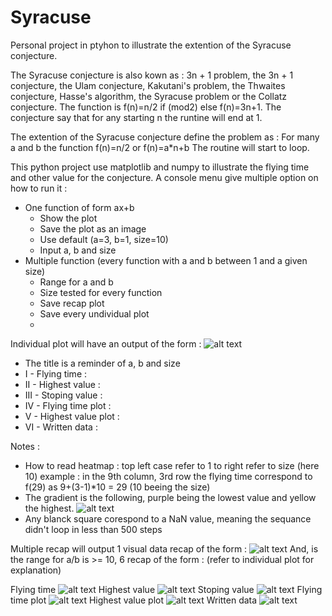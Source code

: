 # Syracuse
Personal project in ptyhon to illustrate the extention of the Syracuse conjecture.

The Syracuse conjecture is also kown as : 3n + 1 problem, the 3n + 1 conjecture, the Ulam conjecture, Kakutani's problem, the Thwaites conjecture, Hasse's algorithm, the Syracuse problem or the Collatz conjecture.
The function is f(n)=n/2 if (mod2) else f(n)=3n+1. The conjecture say that for any starting n the runtine will end at 1.

The extention of the Syracuse conjecture define the problem as :
For many a and b the function f(n)=n/2 or f(n)=a*n+b
The routine will start to loop.


This python project use matplotlib and numpy to illustrate the flying time and other value for the conjecture.
A console menu give multiple option on how to run it :
  - One function of form ax+b
      - Show the plot
      - Save the plot as an image
      - Use default (a=3, b=1, size=10)
      - Input a, b and size
  - Multiple function (every function with a and b between 1 and a given size)
      - Range for a and b
      - Size tested for every function
      - Save recap plot
      - Save every undividual plot
      - 

Individual plot will have an output of the form :
![alt text](https://github.com/EliseGabilly/Syracuse/blob/master/main_img/explanation.jpg)
  - The title is a reminder of a, b and size
  -  I   - Flying time :
  - II  - Highest value :
  - III - Stoping value :
  - IV  - Flying time plot :
  - V   - Highest value plot :
  - VI  - Written data :


Notes :
- How to read heatmap : top left case refer to 1 to right refer to size (here 10)
example : in the 9th column, 3rd row the flying time correspond to f(29) as 9+(3-1)*10 = 29 (10 beeing the size)
- The gradient is the following, purple being the lowest value and yellow the highest. 
![alt text](https://github.com/EliseGabilly/Syracuse/blob/master/main_img/gradient.jpg)
- Any blanck square corespond to a NaN value, meaning the sequance didn't loop in less than 500 steps


Multiple recap will output 1 visual data recap of the form :
![alt text](https://github.com/EliseGabilly/Syracuse/blob/master/main_img/visualDataRecap_10_10.jpg)
And, is the range for a/b is >= 10, 6 recap of the form : (refer to individual plot for explanation)

Flying time ![alt text](https://github.com/EliseGabilly/Syracuse/blob/master/main_img/recapFlying_10_10.jpg)
Highest value ![alt text](https://github.com/EliseGabilly/Syracuse/blob/master/main_img/recapHighest_10_10.jpg)
Stoping value ![alt text](https://github.com/EliseGabilly/Syracuse/blob/master/main_img/recapStoping_10_10.jpg)
Flying time plot ![alt text](https://github.com/EliseGabilly/Syracuse/blob/master/main_img/recapFlyingPlot_10_10.jpg)
Highest value plot ![alt text](https://github.com/EliseGabilly/Syracuse/blob/master/main_img/recapHighestPlot_10_10.jpg)
Written data ![alt text](https://github.com/EliseGabilly/Syracuse/blob/master/main_img/recapData_10_10.jpg)

